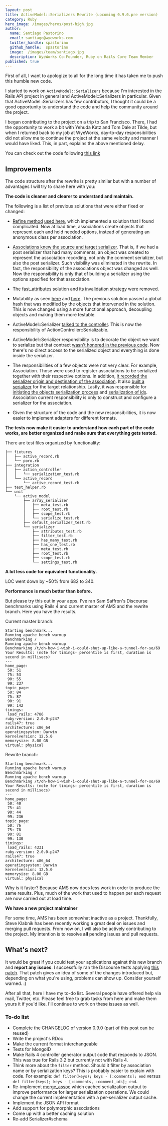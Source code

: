 ```yaml
---
layout: post
title: ActiveModel::Serializers Rewrite (upcoming 0.9.0.pre version)
category: Ruby
hero_image: /images/heros/post-high.jpg
author:
  name: Santiago Pastorino
  email: santiago@wyeworks.com
  twitter_handle: spastorino
  github_handle:  spastorino
  image:  /images/team/santiago.jpg
  description: WyeWorks Co-Founder, Ruby on Rails Core Team Member
published: true
---
```


First of all, I want to apologize to all for the long time it has taken me to push this humble new code. 

I started to work on `ActiveModel::Serializers` because I'm interested in the Rails API project in general and ActiveModel::Serializers in particular. Given that ActiveModel::Serializers has few contributors, I thought it could be a good opportunity to understand the code and help the community around the project.

<!--more-->

I began contributing to the project on a trip to San Francisco. There, I had the opportunity to work a bit with Yehuda Katz and Tom Dale at Tilde, but when I returned back to my job at WyeWorks, day-to-day responsibilities did not allow me to continue the project at the same velocity and manner I would have liked. This, in part, explains the above mentioned delay.

You can check out the code following [this link](https://github.com/rails-api/active_model_serializers/compare/919bb3840107...c65d387705ec)

## Improvements

The code structure after the rewrite is pretty similar but with a number of advantages I will try to share here with you:

**The code is cleaner and clearer to understand and maintain.**

The following is a list of previous solutions that were either fixed or changed:

- [Refine method](https://github.com/rails-api/active_model_serializers/blob/731528e1/lib/active_model/serializer/associations.rb#L7-29) [used here](https://github.com/rails-api/active_model_serializers/blob/731528e1/lib/active_model/serializer.rb#L128), which implemented a solution that I found complicated. Now at load time, associations create objects that represent each and hold needed options, instead of generating an anonymous class per association.

- [Associations knew the source and target serializer](https://github.com/rails-api/active_model_serializers/blob/731528e1/lib/active_model/serializer/associations.rb#L49-56). That is, if we had a post serializer that had many comments, an object was created to represent the association recording, not only the comment serializer, but also the post serializer. Such visibility was eliminated in the rewrite. In fact, the responsibility of the associations object was changed as well. Now the responsibility is only that of building a serializer using the options specified for that association.

- The [fast_attributes](https://github.com/rails-api/active_model_serializers/blob/731528e1/lib/active_model/serializer.rb#L453-467) solution and [its invalidation strategy](https://github.com/rails-api/active_model_serializers/blob/731528e1/lib/active_model/serializer.rb#L105-111) were removed.

- Mutability as seen [here](https://github.com/rails-api/active_model_serializers/blob/731528e1/lib/active_model/serializer.rb#L395) and [here](https://github.com/rails-api/active_model_serializers/blob/731528e1/lib/active_model/serializer.rb#L418). The previous solution passed a global hash that was modified by the objects that intervened in the solution. This is now changed using a more functional approach, decoupling objects and making them more testable.

- ActiveModel::Serializer [talked to the controller](https://github.com/rails-api/active_model_serializers/blob/731528e1/lib/active_model/serializer.rb#L260-287).
This is now the responsibility of ActionController::Serializable.

- ActiveModel::Serializer responsibility is to decorate the object we want to serialize but that contract [wasn't honored in the previous code](https://github.com/rails-api/active_model_serializers/blob/731528e1/lib/active_model/serializer/associations.rb#L137). Now there's no direct access to the serialized object and everything is done inside the serializer.

- The responsibilities of a few objects were not very clear. 
For example, Association.
Those were used to register associations to be serialized together with their respective options. In addition, [it recorded the serializer origin and destination of the association](https://github.com/rails-api/active_model_serializers/blob/731528e1/lib/active_model/serializer/associations.rb#L49-56). It also [built a serializer](https://github.com/rails-api/active_model_serializers/blob/731528e1/lib/active_model/serializer/associations.rb#L92-100) for the target relationship. Lastly, it was responsible for [initiating the objects serialization process](https://github.com/rails-api/active_model_serializers/blob/731528e1/lib/active_model/serializer/associations.rb#L122-126) and [serialization of ids](https://github.com/rails-api/active_model_serializers/blob/731528e1/lib/active_model/serializer/associations.rb#L134-143). Association current responsibility is only to construct and configure a serializer for the association.

- Given the structure of the code and the new responsibilities, it is now easier to implement adapters for different formats.


**The tests now make it easier to understand how each part of the code works, are better organized and make sure that everything gets tested.**

There are test files organized by functionality:

<pre><code>├── fixtures
│   ├── active_record.rb
│   └── poro.rb
├── integration
│   ├── action_controller
│   │   └── serialization_test.rb
│   └── active_record
│       └── active_record_test.rb
├── test_helper.rb
└── unit
    └── active_model
        ├── array_serializer
        │   ├── meta_test.rb
        │   ├── root_test.rb
        │   ├── scope_test.rb
        │   └── serialize_test.rb
        ├── default_serializer_test.rb
        └── serializer
            ├── attributes_test.rb
            ├── filter_test.rb
            ├── has_many_test.rb
            ├── has_one_test.rb
            ├── meta_test.rb
            ├── root_test.rb
            ├── scope_test.rb
            └── settings_test.rb
</code></pre>

**A lot less code for equivalent functionality.**

LOC went down by ~50% from 682 to 340.

**Performance is much better than before.**

But please try this out in your apps. I've ran Sam Saffron's Discourse benchmarks using Rails 4 and current master of AMS and the rewrite branch. Here you have the results.

Current master branch:

<pre><code>Starting benchmark...
Running apache bench warmup
Benchmarking /
Running apache bench warmup
Benchmarking /t/oh-how-i-wish-i-could-shut-up-like-a-tunnel-for-so/69
Your Results: (note for timings- percentile is first, duration is second in millisecs)
---
home_page:
 50: 51
 75: 53
 90: 55
 99: 237
topic_page:
 50: 84
 75: 87
 90: 91
 99: 142
timings:
 load_rails: 4786
ruby-version: 2.0.0-p247
rails4?: true
architecture: x86_64
operatingsystem: Darwin
kernelversion: 12.5.0
memorysize: 8.00 GB
virtual: physical
</code></pre>

Rewrite branch:

<pre><code>Starting benchmark...
Running apache bench warmup
Benchmarking /
Running apache bench warmup
Benchmarking /t/oh-how-i-wish-i-could-shut-up-like-a-tunnel-for-so/69
Your Results: (note for timings- percentile is first, duration is second in millisecs)
---
home_page:
 50: 40
 75: 41
 90: 44
 99: 236
topic_page:
 50: 76
 75: 78
 90: 81
 99: 130
timings:
 load_rails: 4331
ruby-version: 2.0.0-p247
rails4?: true
architecture: x86_64
operatingsystem: Darwin
kernelversion: 12.5.0
memorysize: 8.00 GB
virtual: physical
</code></pre>

Why is it faster? Because AMS now does less work in order to produce the same results. Plus, much of the work that used to happen per each request are now carried out at load time.

**We have a new project maintainer**

For some time, AMS has been somewhat inactive as a project. Thankfully, Steve Klabnik has been recently working a great deal on issues and merging pull requests. From now on, I will also be actively contributing to the project. My intention is to resolve **all** pending issues and pull requests.

## What's next?

It would be great if you could test your applications against this new branch and **report any issues**. I successfully ran the Discourse tests applying [this patch](https://gist.github.com/spastorino/6991672). That patch gives an idea of some of the changes introduced but, depending on what you're using, problems can show up. Consider yourself warned. :)

After all that, here I have my to-do list. Several people have offered help via mail, Twitter, etc. Please feel free to grab tasks from here and make them yours it if you'd like. I'll continue to work on these issues as well.

### To-do list

- Complete the CHANGELOG of version 0.9.0 (part of this post can be reused)
- Write the project's RDoc
- Make the current format interchangeable
- Tests for MongoID
- Make Rails 4 controller generator output code that responds to JSON. This was true for Rails 3.2 but currently not with Rails 4.
- Think more about the `filter` method. Should it filter by association name or by serialization keys? This is probably easier to explain with code. For example: `def filter(keys); keys - [:comments]; end` versus `def filter(keys); keys - [:comments, :comment_ids]; end`.
- Re-implement [merge_assoc](https://github.com/rails-api/active_model_serializers/blob/731528e1/lib/active_model/serializer.rb#L430-449) which cached serialization output to improve performance for larger serialization operations. We could change the current implementation with a per-serializer output cache.
- Implement the JSON API format
- Add support for polymorphic associations
- Come up with a better caching solution
- Re-add Serializer#schema
